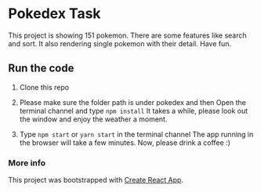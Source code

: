 # Pokedex Task

This project is showing 151 pokemon. There are some features like search and sort.
It also rendering single pokemon with their detail. Have fun.

## Run the code

1. Clone this repo

2. Please make sure the folder path is under pokedex and then
   Open the terminal channel and type `npm install`
   It takes a while, please look out the window and enjoy the weather a moment.

3. Type `npm start` or `yarn start` in the terminal channel
   The app running in the browser will take a few minutes.
   Now, please drink a coffee :)

### More info

This project was bootstrapped with [Create React App](https://github.com/facebook/create-react-app).
